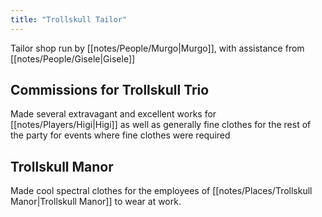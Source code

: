 ```yaml
---
title: "Trollskull Tailor"
---
```

Tailor shop run by [[notes/People/Murgo|Murgo]], with assistance from [[notes/People/Gisele|Gisele]]

## Commissions for Trollskull Trio
Made several extravagant and excellent works for [[notes/Players/Higi|Higi]] as well as generally fine clothes for the rest of the party for events where fine clothes were required

## Trollskull Manor
Made cool spectral clothes for the employees of [[notes/Places/Trollskull Manor|Trollskull Manor]] to wear at work.
